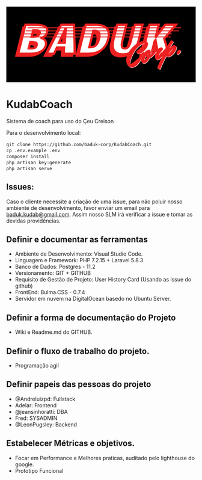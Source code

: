 ![Logo da empresa](https://github.com/baduk-corp/KudabCoach/blob/master/resources/img/Baduk.png)
# KudabCoach
Sistema de coach para uso do Çeu Creison

Para o desenvolvimento local:
```
git clone https://github.com/baduk-corp/KudabCoach.git
cp .env.example .env
composer install
php artisan key:generate
php artisan serve
```

## Issues:
Caso o cliente necessite a criação de uma issue, para não poluir nosso ambiente de desenvolvimento, favor enviar um email para baduk.kudab@gmail.com.
Assim nosso SLM irá verificar a issue e tomar as devidas providências.

## Definir e documentar as ferramentas
  * Ambiente de Desenvolvimento: Visual Studio Code.
  * Linguagem e Framework: PHP 7.2.15 + Laravel 5.8.3
  * Banco de Dados: Postgres - 11.2
  * Versionamento: GIT + GITHUB
  * Requisito de Gestão de Projeto: User History Card (Usando as issue do github)
  * FrontEnd: Bulma.CSS - 0.7.4
  * Servidor em nuvem na DigitalOcean basedo no Ubuntu Server.  

## Definir a forma de documentação do Projeto
  * Wiki e Readme.md do GITHUB.

## Definir o fluxo de trabalho do projeto.
  * Programação agil

## Definir papeis das pessoas do projeto
  * @Andreluizpd: Fullstack
  * Adelar: Frontend
  * @jeansinhoratti: DBA
  * Fred: SYSADMIN
  * @LeonPugsley: Backend

## Estabelecer Métricas e objetivos.
  * Focar em Performance e Melhores praticas, auditado pelo lighthouse do google.
  * Prototipo Funcional
    
